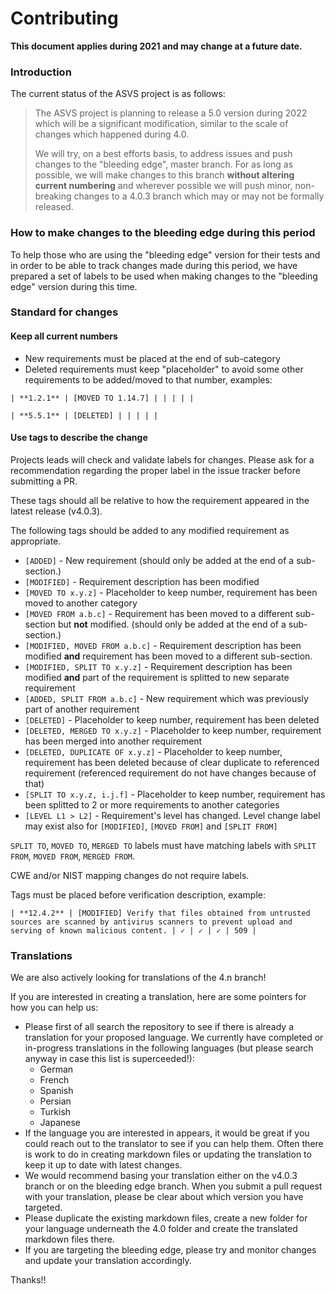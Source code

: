 # Contributing

**This document applies during 2021 and may change at a future date.**

<!--

## General description

open issue > discuss, if agreed > pull request


## Versions

for what versions what kind of changes are allowed

definition of breaking change


## Opening issue

expectation from issue


## Pull-request

expectation from PR
-->

### Introduction

The current status of the ASVS project is as follows:

> The ASVS project is planning to release a 5.0 version during 2022 which will be a significant modification, similar to the scale of changes which happened during 4.0.
> 
> We will try, on a best efforts basis, to address issues and push changes to the "bleeding edge", master branch. For as long as possible, we will make changes to this branch **without altering current numbering** and wherever possible we will push minor, non-breaking changes to a 4.0.3 branch which may or may not be formally released.

### How to make changes to the bleeding edge during this period

To help those who are using the "bleeding edge" version for their tests and in order to be able to track changes made during this period, we have prepared a set of labels to be used when making changes to the "bleeding edge" version during this time.


### Standard for changes

#### Keep all current numbers

* New requirements must be placed at the end of sub-category
* Deleted requirements must keep "placeholder" to avoid some other requirements to be added/moved to that number, examples:

```
| **1.2.1** | [MOVED TO 1.14.7] | | | | |
```

```
| **5.5.1** | [DELETED] | | | | |
```

#### Use tags to describe the change

Projects leads will check and validate labels for changes. Please ask for a recommendation regarding the proper label in the issue tracker before submitting a PR.

These tags should all be relative to how the requirement appeared in the latest release (v4.0.3).

The following tags should be added to any modified requirement as appropriate.

* `[ADDED]` - New requirement (should only be added at the end of a sub-section.)
* `[MODIFIED]` - Requirement description has been modified
* `[MOVED TO x.y.z]` - Placeholder to keep number, requirement has been moved to another category
* `[MOVED FROM a.b.c]` - Requirement has been moved to a different sub-section but **not** modified. (should only be added at the end of a sub-section.)
* `[MODIFIED, MOVED FROM a.b.c]` - Requirement description has been modified **and** requirement has been moved to a different sub-section.
* `[MODIFIED, SPLIT TO x.y.z]` - Requirement description has been modified **and** part of the requirement is splitted to new separate requirement
* `[ADDED, SPLIT FROM a.b.c]` - New requirement which was previously part of another requirement
* `[DELETED]` - Placeholder to keep number, requirement has been deleted
* `[DELETED, MERGED TO x.y.z]` - Placeholder to keep number, requirement has been merged into another requirement
* `[DELETED, DUPLICATE OF x.y.z]` - Placeholder to keep number, requirement has been deleted because of clear duplicate to referenced requirement (referenced requirement do not have changes because of that)
* `[SPLIT TO x.y.z, i.j.f]` - Placeholder to keep number, requirement has been splitted to 2 or more requirements to another categories
* `[LEVEL L1 > L2]` - Requirement's level has changed. Level change label may exist also for `[MODIFIED]`, `[MOVED FROM]` and `[SPLIT FROM]`


`SPLIT TO`, `MOVED TO`, `MERGED TO` labels must have matching labels with `SPLIT FROM`, `MOVED FROM`, `MERGED FROM`.

CWE and/or NIST mapping changes do not require labels.

Tags must be placed before verification description, example:

```
| **12.4.2** | [MODIFIED] Verify that files obtained from untrusted sources are scanned by antivirus scanners to prevent upload and serving of known malicious content. | ✓ | ✓ | ✓ | 509 |
```

### Translations

We are also actively looking for translations of the 4.n branch!

If you are interested in creating a translation, here are some pointers for how you can help us:
* Please first of all search the repository to see if there is already a translation for your proposed language. We currently have completed or in-progress translations in the following languages (but please search anyway in case this list is superceeded!):
    * German
    * French
    * Spanish
    * Persian
    * Turkish
    * Japanese
* If the language you are interested in appears, it would be great if you could reach out to the translator to see if you can help them. Often there is work to do in creating markdown files or updating the translation to keep it up to date with latest changes.
* We would recommend basing your translation either on the v4.0.3 branch or on the bleeding edge branch. When you submit a pull request with your translation, please be clear about which version you have targeted.
* Please duplicate the existing markdown files, create a new folder for your language underneath the 4.0 folder and create the translated markdown files there.
* If you are targeting the bleeding edge, please try and monitor changes and update your translation accordingly.

Thanks!!

